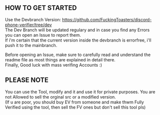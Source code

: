 HOW TO GET STARTED
------------------------------------
Use the Devbranch Version: https://github.com/FuckingToasters/discord-phone-verifier/tree/dev</br>
The Dev Branch will be updated regulary and in case you find any Errors you can open an Issue to report them.</br>
If i'm certain that the current version inside the devbranch is errorfree, i'll push it to the mainbranch.

Before opening an Issue, make sure to carefully read and understand the readme file as most things are explained in detail there.</br>
Finally, Good luck with mass verifing Accounts :)


PLEASE NOTE
------------------------------------
You can use the Tool, modify and it and use it for private purposes. You are not Allowed to sell the orginal src or a modified version.</br>
(If u are poor, you should buy EV from someone and make thwm Fully Verified using the tool, then sell the FV ones but don't sell this tool pls)
